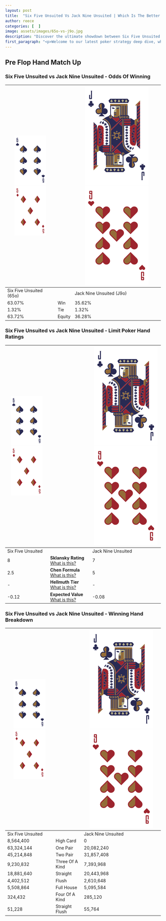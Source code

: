 ```yaml
---
layout: post
title:  "Six Five Unsuited Vs Jack Nine Unsuited | Which Is The Better Hand In Poker? A Complete Guide"
author: reece
categories: [  ]
image: assets/images/65o-vs-j9o.jpg
description: "Discover the ultimate showdown between Six Five Unsuited and Jack Nine Unsuited in poker! Uncover the odds, strategies, and scenarios where one hand triumphs over the other. Get ready to up your poker game with this thrilling analysis."
first_paragraph: "<p>Welcome to our latest poker strategy deep dive, where we're pitting two distinct hands against each other in a high-stakes showdown: Six Five Unsuited vs Jack Nine Unsuited.</p><p>In the dynamic world of poker, every decision counts, and knowing which hand holds the upper hand is key to your success at the table.</p><p>In this article, we'll dissect these two hands, explore the scenarios where one dominates the other, and equip you with the knowledge to make strategic choices that can tip the odds in your favor.</p><p>Get ready to unravel the intriguing dynamics of these poker hands and elevate your game to new heights.</p>"
---
```




[comment]: # (sp0)

## Pre Flop Hand Match Up

<div class="table hand-ratings" markdown="1"> 



### Six Five Unsuited vs Jack Nine Unsuited - Odds Of Winning


    
| ![image info](assets/images/hand1/6.png) ![image info](assets/images/hand1/5o.png) |  | ![image info](assets/images/hand2/J.png) ![image info](assets/images/hand2/9o.png) |
| -------- | -------- | -------- |
| Six Five Unsuited (65o) |  | Jack Nine Unsuited (J9o) |
| 63.07% | Win | 35.62% |
| 1.32% | Tie | 1.32% |
| 63.72% | Equity | 36.28% |




[comment]: # (sp1)



### Six Five Unsuited vs Jack Nine Unsuited - Limit Poker Hand Ratings


    
| ![image info](assets/images/hand1/6.png) ![image info](assets/images/hand1/5o.png) |  | ![image info](assets/images/hand2/J.png) ![image info](assets/images/hand2/9o.png) |
| -------- | -------- | -------- |
| Six Five Unsuited |  | Jack Nine Unsuited |
| 8 | **Sklansky Rating** [What is this?](/sklansky-rating-explained) | 7 |
| 2.5 | **Chen Formula** [What is this?](/chen-formula-explained) | 5 |
| - | **Hellmuth Tier** [What is this?](/Hellmuth-tier-explained) | - |
| -0.12 | **Expected Value** [What is this?](/expected-value-explained) | -0.08 |




[comment]: # (sp2)



### Six Five Unsuited vs Jack Nine Unsuited - Winning Hand Breakdown


    
| ![image info](assets/images/hand1/6.png) ![image info](assets/images/hand1/5o.png) |  | ![image info](assets/images/hand2/J.png) ![image info](assets/images/hand2/9o.png) |
| -------- | -------- | -------- |
| Six Five Unsuited |  | Jack Nine Unsuited |
| 8,564,400 | High Card | 0 |
| 63,324,144 | One Pair | 20,082,240 |
| 45,214,848 | Two Pair | 31,857,408 |
| 9,230,832 | Three Of A Kind | 7,393,968 |
| 18,881,640 | Straight | 20,443,968 |
| 4,402,512 | Flush | 2,610,648 |
| 5,508,864 | Full House | 5,095,584 |
| 324,432 | Four Of A Kind | 285,120 |
| 51,228 | Straight Flush | 55,764 |




[comment]: # (sp3)



</div>

[comment]: # (sp4)



[comment]: # (sp5)


